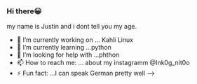 ### Hi there😀

my name is Justin and i dont tell you my age.


- 🔭 I’m currently working on ... Kahli Linux 
- 🌱 I’m currently learning ...python 
- 🤔 I’m looking for help with ...phthon
- 📫 How to reach me: ... about my instagramm @Ink0g_nit0o
- ⚡ Fun fact: ...I can speak German pretty well
-->
